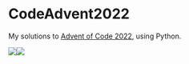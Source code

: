 # CodeAdvent2022

My solutions to [Advent of Code 2022](https://adventofcode.com/2022), using Python.

![](https://img.shields.io/badge/day%20📅-20-blue)![](https://img.shields.io/badge/stars%20⭐-38-yellow)